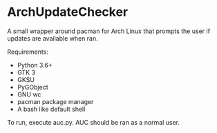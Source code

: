 # ArchUpdateChecker
A small wrapper around pacman for Arch Linux that prompts the user if updates are available when ran.

Requirements:
* Python 3.6+
* GTK 3
* GKSU
* PyGObject
* GNU wc
* pacman package manager
* A bash like default shell

To run, execute auc.py. AUC should be ran as a normal user.
